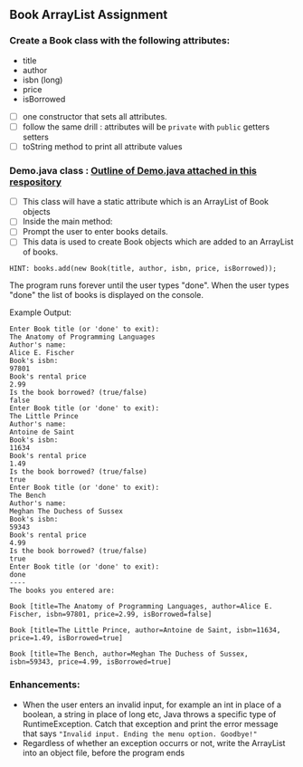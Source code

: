 ## Book ArrayList Assignment
### Create a Book class with the following attributes:
- title
- author
- isbn (long)
- price
- isBorrowed
- [ ] one constructor that sets all attributes.
- [ ] follow the same drill : attributes will be `private` with `public` getters setters
- [ ] toString method to print all attribute values

### Demo.java class : [Outline of Demo.java attached in this respository](https://github.com/pooja-dci/Java-Assignments/blob/master/Demo.java)
- [ ] This class will have a static attribute which is an ArrayList of Book objects
- [ ] Inside the main method:
- [ ] Prompt the user to enter books details. 
- [ ] This data is used to create Book objects which are added to an ArrayList of books.
```
HINT: books.add(new Book(title, author, isbn, price, isBorrowed));
```
The program runs forever until the user types "done". When the user types "done" the list of books is displayed on the console.

Example Output:
```
Enter Book title (or 'done' to exit):
The Anatomy of Programming Languages
Author's name:
Alice E. Fischer
Book's isbn:
97801
Book's rental price
2.99
Is the book borrowed? (true/false)
false
Enter Book title (or 'done' to exit):
The Little Prince
Author's name:
Antoine de Saint
Book's isbn:
11634
Book's rental price
1.49
Is the book borrowed? (true/false)
true
Enter Book title (or 'done' to exit):
The Bench
Author's name:
Meghan The Duchess of Sussex
Book's isbn:
59343
Book's rental price
4.99
Is the book borrowed? (true/false)
true
Enter Book title (or 'done' to exit):
done
----
The books you entered are:

Book [title=The Anatomy of Programming Languages, author=Alice E. Fischer, isbn=97801, price=2.99, isBorrowed=false]

Book [title=The Little Prince, author=Antoine de Saint, isbn=11634, price=1.49, isBorrowed=true]

Book [title=The Bench, author=Meghan The Duchess of Sussex, isbn=59343, price=4.99, isBorrowed=true]

```
### Enhancements:
- When the user enters an invalid input, for example an int in place of a boolean, a string in place of long etc, Java throws a specific type of RuntimeException. Catch that exception and print the error message that says `"Invalid input. Ending the menu option. Goodbye!"`
- Regardless of whether an exception occurrs or not, write the ArrayList into an object file, before the program ends
